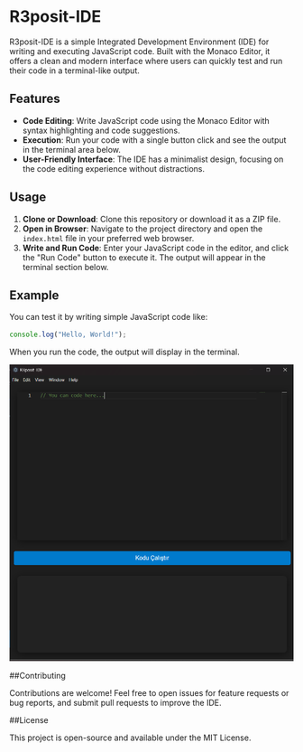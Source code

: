 # R3posit-IDE

R3posit-IDE is a simple Integrated Development Environment (IDE) for writing and executing JavaScript code. Built with the Monaco Editor, it offers a clean and modern interface where users can quickly test and run their code in a terminal-like output.

## Features

- **Code Editing**: Write JavaScript code using the Monaco Editor with syntax highlighting and code suggestions.
- **Execution**: Run your code with a single button click and see the output in the terminal area below.
- **User-Friendly Interface**: The IDE has a minimalist design, focusing on the code editing experience without distractions.

## Usage

1. **Clone or Download**: Clone this repository or download it as a ZIP file.
2. **Open in Browser**: Navigate to the project directory and open the `index.html` file in your preferred web browser.
3. **Write and Run Code**: Enter your JavaScript code in the editor, and click the "Run Code" button to execute it. The output will appear in the terminal section below.

## Example

You can test it by writing simple JavaScript code like:

```javascript
console.log("Hello, World!");
```

When you run the code, the output will display in the terminal.

![Screenshot of R3posit-IDE](images/image.png)

##Contributing

Contributions are welcome! Feel free to open issues for feature requests or bug reports, and submit pull requests to improve the IDE.

##License

This project is open-source and available under the MIT License.

